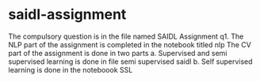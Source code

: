 # saidl-assignment
The compulsory question is in the file named SAIDL Assignment q1.
The NLP part of the assignment is completed in the notebook titled nlp
The CV part of the assignment is done in two parts
a. Supervised and semi supervised learning is done in file semi supervised saidl
b. Self supervised learning is done in the noteboook SSL
